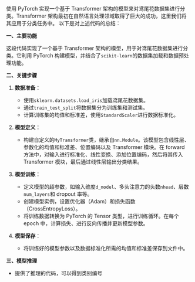 使用 PyTorch 实现一个基于 Transformer 架构的模型来对鸢尾花数据集进行分类。Transformer 架构最初在自然语言处理领域取得了巨大的成功，这里我们将其应用于分类任务中。
以下是对上述代码的总结：

**一、主要功能**

这段代码实现了一个基于 Transformer 架构的模型，用于对鸢尾花数据集进行分类。它利用 PyTorch 构建模型，并结合了`scikit-learn`的数据集加载和数据预处理功能。

**二、关键步骤**

1. **数据准备**：
   - 使用`sklearn.datasets.load_iris`加载鸢尾花数据集。
   - 通过`train_test_split`将数据集分为训练集和测试集。
   - 计算训练集的均值和标准差，使用`StandardScaler`进行数据标准化。

2. **模型定义**：
   - 构建自定义的`MyTransformer`类，继承自`nn.Module`。该模型包含线性层、参数化的均值和标准差、位置编码以及 Transformer 模块。在 forward 方法中，对输入进行标准化、线性变换、添加位置编码，然后将其传入 Transformer 模块，最后通过线性层输出分类结果。

3. **模型训练**：
   - 定义模型的超参数，如输入维度`d_model`、多头注意力的头数`nhead`、层数`num_layers`和 dropout 率等。
   - 创建模型实例，设置优化器（Adam）和损失函数（CrossEntropyLoss）。
   - 将训练数据转换为 PyTorch 的 Tensor 类型，进行训练循环。在每个 epoch 中，计算损失、进行反向传播并更新模型参数。

4. **模型保存**：
   - 将训练好的模型参数以及数据标准化所需的均值和标准差保存到文件中。

**三、模型推理**
   - 提供了推理的代码，可以得到类别编号
